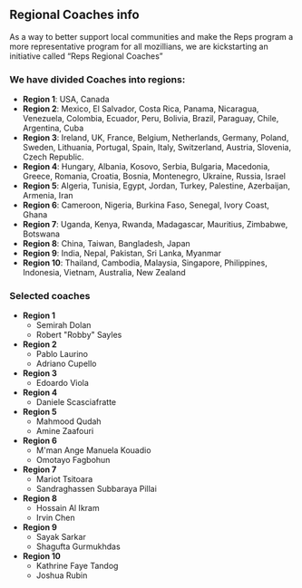 ## Regional Coaches info

As a way to better support local communities and make the Reps program a more representative program for all mozillians, we are kickstarting an initiative called “Reps Regional Coaches”

### We have divided Coaches into regions: 

* **Region 1**: USA, Canada
* **Region 2**: Mexico, El Salvador, Costa Rica, Panama, Nicaragua, Venezuela, Colombia, Ecuador, Peru, Bolivia, Brazil, Paraguay, Chile, Argentina, Cuba
* **Region 3**: Ireland, UK, France, Belgium, Netherlands, Germany, Poland, Sweden, Lithuania, Portugal, Spain, Italy, Switzerland, Austria, Slovenia, Czech Republic.
* **Region 4**: Hungary, Albania, Kosovo, Serbia, Bulgaria, Macedonia, Greece, Romania, Croatia, Bosnia, Montenegro, Ukraine, Russia, Israel
* **Region 5**: Algeria, Tunisia, Egypt, Jordan, Turkey, Palestine, Azerbaijan, Armenia, Iran
* **Region 6**: Cameroon, Nigeria, Burkina Faso, Senegal, Ivory Coast, Ghana
* **Region 7**: Uganda, Kenya, Rwanda, Madagascar, Mauritius, Zimbabwe, Botswana
* **Region 8**: China, Taiwan, Bangladesh, Japan
* **Region 9**: India, Nepal, Pakistan, Sri Lanka, Myanmar
* **Region 10**: Thailand, Cambodia, Malaysia, Singapore, Philippines, Indonesia, Vietnam, Australia, New Zealand

### Selected coaches

* **Region 1**
    * Semirah Dolan
    * Robert "Robby" Sayles
* **Region 2**
    * Pablo Laurino
    * Adriano Cupello
* **Region 3**
    * Edoardo Viola 
* **Region 4**
    * Daniele Scasciafratte 
* **Region 5**
    * Mahmood Qudah
    * Amine Zaafouri
* **Region 6**
    * M'man Ange Manuela Kouadio
    * Omotayo Fagbohun
* **Region 7**
    * Mariot Tsitoara
    * Sandraghassen Subbaraya Pillai
* **Region 8**
    * Hossain Al Ikram
    * Irvin Chen
* **Region 9**
    * Sayak Sarkar
    * Shagufta Gurmukhdas
* **Region 10**
    * Kathrine Faye Tandog
    * Joshua Rubin


